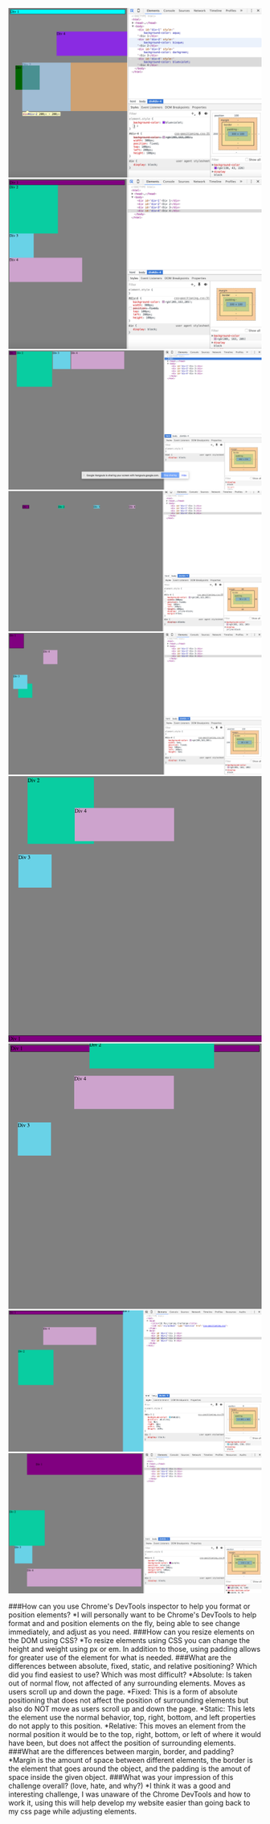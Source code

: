 ![Challenge 1](https://github.com/MVerthein/phase-0/blob/master/week-3/chrome-devtools/imgs/Challenge%201.png)
![Challenge 2](https://github.com/MVerthein/phase-0/blob/master/week-3/chrome-devtools/imgs/Challenge%202.png)
![Challenge 3](https://github.com/MVerthein/phase-0/blob/master/week-3/chrome-devtools/imgs/Challenge%203.png)
![Challenge 4](https://github.com/MVerthein/phase-0/blob/master/week-3/chrome-devtools/imgs/Challenge%204.png)
![Challenge 5](https://github.com/MVerthein/phase-0/blob/master/week-3/chrome-devtools/imgs/Challenge%205.png)
![Challenge 6](https://github.com/MVerthein/phase-0/blob/master/week-3/chrome-devtools/imgs/Challenge%206.png)
![Challenge 7](https://github.com/MVerthein/phase-0/blob/master/week-3/chrome-devtools/imgs/Challenge%207.png)
![Challenge 8](https://github.com/MVerthein/phase-0/blob/master/week-3/chrome-devtools/imgs/Challenge%208.png)
![Challenge 9](https://github.com/MVerthein/phase-0/blob/master/week-3/chrome-devtools/imgs/Challenge%209.png)


###How can you use Chrome's DevTools inspector to help you format or position elements?
*I will personally want to be Chrome's DevTools to help format and and position elements on the fly, being able to see change immediately, and adjust as you need.
###How can you resize elements on the DOM using CSS?
*To resize elements using CSS you can change the height and weight using px or em. In addition to those, using padding allows for greater use of the element for what is needed.
###What are the differences between absolute, fixed, static, and relative positioning? Which did you find easiest to use? Which was most difficult?
*Absolute: Is taken out of normal flow, not affected of any surrounding elements. Moves as users scroll up and down the page.
*Fixed: This is a form of absolute positioning that does not affect the position of surrounding elements but also do NOT move as users scroll up and down the page.
*Static: This lets the element use the normal behavior, top, right, bottom, and left properties do not apply to this position.
*Relative:  This moves an element from the normal position it would be to the top, right, bottom, or left of where it would have been, but does not affect the position of surrounding elements.
###What are the differences between margin, border, and padding?
*Margin is the amount of space between different elements, the border is the element that goes around the object, and the padding is the amout of space inside the given object.
###What was your impression of this challenge overall? (love, hate, and why?)
*I think it was a good and interesting challenge, I was unaware of the Chrome DevTools and how to work it, using this will help develop my website easier than going back to my css page while adjusting elements.